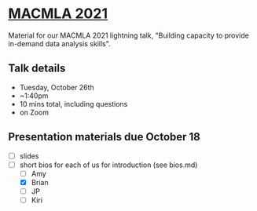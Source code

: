 # [MACMLA 2021](https://macmla.org/mac-2021-virtual-conference-updates/)

Material for our MACMLA 2021 lightning talk, "Building capacity to provide in-demand data analysis skills".

## Talk details

- Tuesday, October 26th
- ~1:40pm
- 10 mins total, including questions
- on Zoom

## Presentation materials due October 18

- [ ] slides
- [ ] short bios for each of us for introduction (see bios.md)
  - [ ] Amy
  - [x] Brian
  - [ ] JP
  - [ ] Kiri
